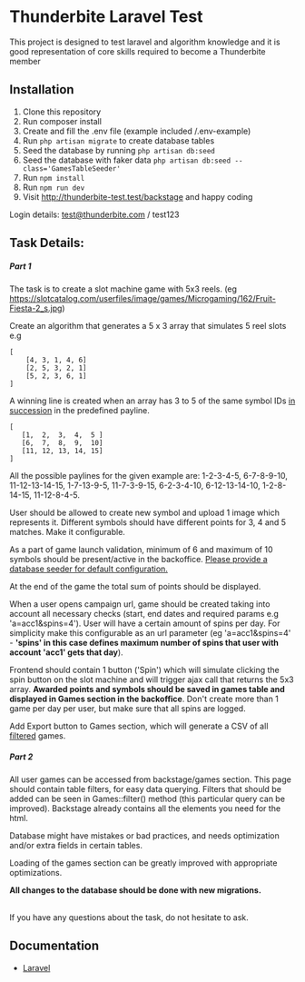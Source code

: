 # Thunderbite Laravel Test

This project is designed to test laravel and algorithm knowledge
and it is good representation of core skills required to become
a Thunderbite member 
## Installation

1. Clone this repository
1. Run composer install
1. Create and fill the .env file (example included /.env-example)
1. Run `php artisan migrate` to create database tables
1. Seed the database by running `php artisan db:seed`
1. Seed the database with faker data `php artisan db:seed --class='GamesTableSeeder'`
1. Run `npm install`
1. Run `npm run dev`
1. Visit http://thunderbite-test.test/backstage and happy coding

Login details: test@thunderbite.com / test123

## Task Details:

##### Part 1
The task is to create a slot machine game with 5x3 reels. (eg https://slotcatalog.com/userfiles/image/games/Microgaming/162/Fruit-Fiesta-2_s.jpg)

Create an algorithm that generates a 5 x 3 array that simulates 5 reel slots e.g
```
[
    [4, 3, 1, 4, 6]
    [2, 5, 3, 2, 1]
    [5, 2, 3, 6, 1]
]  
```
A winning line is created when an array has 3 to 5 of the same symbol IDs <u>in succession</u> in the 
predefined payline. 
 ```
 [
    [1,  2,  3,  4,  5 ]
    [6,  7,  8,  9,  10]
    [11, 12, 13, 14, 15]
]
```

All the possible paylines for the given example are: 1-2-3-4-5, 6-7-8-9-10,
11-12-13-14-15, 1-7-13-9-5, 11-7-3-9-15, 6-2-3-4-10, 6-12-13-14-10, 1-2-8-14-15,
11-12-8-4-5.

User should be allowed to create new symbol and upload 1 image which represents it.
Different symbols should have different points for 3, 4 and 5 matches. Make it configurable.

As a part of game launch validation, minimum of 6 and maximum of 10 symbols should be present/active in the
backoffice. <u>Please provide a database seeder for default configuration.</u>

At the end of the game the total sum of points should be displayed.

When a user opens  campaign url, game should be created taking into account
 all necessary checks (start, end dates and required params e.g 'a=acc1&spins=4').
User will have a certain amount of spins per day. For simplicity make this 
configurable as an url parameter (eg 'a=acc1&spins=4' - **'spins' in
this case defines maximum number of spins that user with account 'acc1' gets that day**).

Frontend should contain 1 button ('Spin') which will
 simulate clicking the spin button on the slot machine and will trigger ajax call that returns 
 the 5x3 array. **Awarded points and symbols should be saved in games table and displayed in 
 Games section in the backoffice**. Don't create more than 1 game per day per user, but make
sure that all spins are logged.

Add Export button to Games section, which will generate a CSV of all <u>filtered</u> games.

 ##### Part 2
 All user games can be accessed from backstage/games section.
 This page should contain table filters, for easy data querying.
 Filters that should be added can be seen in Games::filter() method (this particular query can be improved).
Backstage already contains all the elements you need for the html.
 
Database might have mistakes or bad practices, and needs optimization
 and/or extra fields in certain tables.
 
 Loading of the games section can be greatly improved with
 appropriate optimizations.
 
 **All changes to the database should be done with new migrations.**

<br>
If you have any questions about the task, do not hesitate to ask.
 


## Documentation

- [Laravel](https://laravel.com/docs/8.x)
